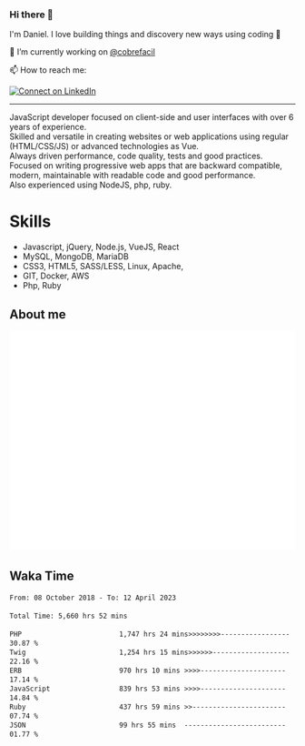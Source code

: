 ### Hi there 👋

I'm Daniel. I love building things and discovery new ways using coding :raised_hands: 

🔭 I’m currently working on [@cobrefacil](https://www.cobrefacil.com.br/)

📫 How to reach me:

[![Connect on LinkedIn](https://img.shields.io/badge/--linkedin?label=LinkedIn&logo=LinkedIn&style=social)](https://www.linkedin.com/in/daniel-cerverizzo/)

---

JavaScript developer focused on client-side and user interfaces with over 6 years of experience.  
Skilled and versatile in creating websites or web applications using regular (HTML/CSS/JS) or advanced technologies as Vue.  
Always driven performance, code quality, tests and good practices.  
 Focused on writing progressive web apps that are backward compatible, modern, maintainable with readable code and good performance.  
Also experienced using NodeJS, php, ruby. 


# Skills

 - Javascript, jQuery, Node.js, VueJS, React
 - MySQL, MongoDB, MariaDB    
 - CSS3, HTML5, SASS/LESS,  Linux, Apache,
 - GIT, Docker, AWS
 - Php, Ruby

## About me

![Metrics](/github-metrics.svg)

## Waka Time

<!--START_SECTION:waka-->

```text
From: 08 October 2018 - To: 12 April 2023

Total Time: 5,660 hrs 52 mins

PHP                        1,747 hrs 24 mins>>>>>>>>-----------------   30.87 %
Twig                       1,254 hrs 15 mins>>>>>>-------------------   22.16 %
ERB                        970 hrs 10 mins >>>>---------------------   17.14 %
JavaScript                 839 hrs 53 mins >>>>---------------------   14.84 %
Ruby                       437 hrs 59 mins >>-----------------------   07.74 %
JSON                       99 hrs 55 mins  -------------------------   01.77 %
```

<!--END_SECTION:waka-->

